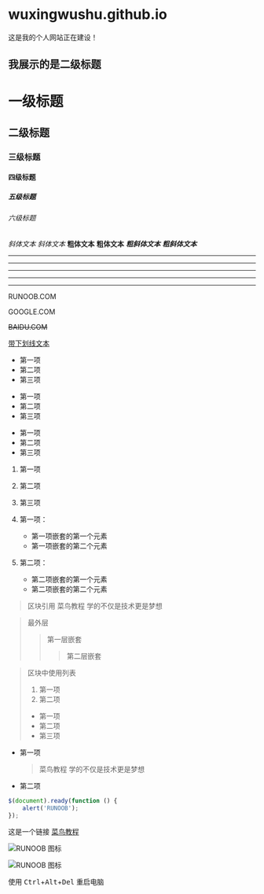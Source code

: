 # wuxingwushu.github.io
这是我的个人网站正在建设！


我展示的是二级标题
-----------------


# 一级标题
## 二级标题
### 三级标题
#### 四级标题
##### 五级标题
###### 六级标题


*斜体文本*
_斜体文本_
**粗体文本**
__粗体文本__
***粗斜体文本***
___粗斜体文本___



***
* * *
*****
- - -
----------




RUNOOB.COM

GOOGLE.COM

~~BAIDU.COM~~


<u>带下划线文本</u>








* 第一项
* 第二项
* 第三项

+ 第一项
+ 第二项
+ 第三项


- 第一项
- 第二项
- 第三项


1. 第一项
2. 第二项
3. 第三项





1. 第一项：
    - 第一项嵌套的第一个元素
    - 第一项嵌套的第二个元素
2. 第二项：
    - 第二项嵌套的第一个元素
    - 第二项嵌套的第二个元素



> 区块引用
> 菜鸟教程
> 学的不仅是技术更是梦想


> 最外层
> > 第一层嵌套
> > > 第二层嵌套



> 区块中使用列表
> 1. 第一项
> 2. 第二项
> + 第一项
> + 第二项
> + 第三项


* 第一项
    > 菜鸟教程
    > 学的不仅是技术更是梦想
* 第二项



```javascript
$(document).ready(function () {
    alert('RUNOOB');
});
```


这是一个链接 [菜鸟教程](https://www.runoob.com)








![RUNOOB 图标](http://static.runoob.com/images/runoob-logo.png)

![RUNOOB 图标](http://static.runoob.com/images/runoob-logo.png "RUNOOB")



使用 <kbd>Ctrl</kbd>+<kbd>Alt</kbd>+<kbd>Del</kbd> 重启电脑